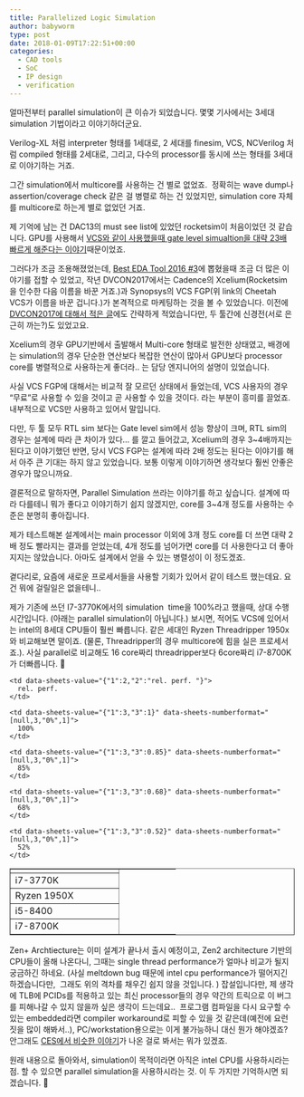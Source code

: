 ```yaml
---
title: Parallelized Logic Simulation
author: babyworm
type: post
date: 2018-01-09T17:22:51+00:00
categories:
  - CAD tools
  - SoC
  - IP design
  - verification
---
```

얼마전부터 parallel simulation이 큰 이슈가 되었습니다. 몇몇 기사에서는 3세대 simulation 기법이라고 이야기하더군요.

Verilog-XL 처럼 interpreter 형태를 1세대로, 2 세대를 finesim, VCS, NCVerilog 처럼 compiled 형태를 2세대로, 그리고, 다수의 processor를 동시에 쓰는 형태를 3세대로 이야기하는 거죠.

그간 simulation에서 multicore를 사용하는 건 별로 없었죠.  정확히는 wave dump나 assertion/coverage check 같은 걸 병렬로 하는 건 있었지만, simulation core 자체를 multicore로 하는게 별로 없었던 거죠.

제 기억에 남는 건 DAC13의 must see list에 있었던 rocketsim이 처음이었던 것 같습니다. GPU를 사용해서 [VCS와 같이 사용했을때 gate level simualtion을 대략 23배 빠르게 해준다는 이야기][1]때문이었죠.

그러다가 조금 조용해졌었는데, [Best EDA Tool 2016 #3][2]에 뽑혔을때 조금 더 많은 이야기를 접할 수 있었고, 작년 DVCON2017에서는 Cadence의 Xcelium(Rocketsim을 인수한 다음 이름을 바꾼 거죠.)과 Synopsys의 VCS FGP(위 link의 Cheetah VCS가 이름을 바꾼 겁니다.)가 본격적으로 마케팅하는 것을 볼 수 있었습니다. 이전에 [DVCON2017에 대해서 적은 글][3]에도 간략하게 적었습니다만, 두 툴간에 신경전(서로 은근히 까는?)도 있었고요.

Xcelium의 경우 GPU기반에서 출발해서 Multi-core 형태로 발전한 상태였고, 배경에는 simulation의 경우 단순한 연산보다 복잡한 연산이 많아서 GPU보다 processor core를 병렬적으로 사용하는게 좋더라.. 는 담당 엔지니어의 설명이 있었습니다.

사실 VCS FGP에 대해서는 비교적 잘 모르던 상태에서 들었는데, VCS 사용자의 경우 “무료”로 사용할 수 있을 것이고 곧 사용할 수 있을 것이다. 라는 부분이 흥미를 끌었죠. 내부적으로 VCS만 사용하고 있어서 말입니다.

다만, 두 툴 모두 RTL sim 보다는 Gate level sim에서 성능 향상이 크며, RTL sim의 경우는 설계에 따라 큰 차이가 있다… 를 깔고 들어갔고, Xcelium의 경우 3~4배까지는 된다고 이야기했던 반면, 당시 VCS FGP는 설계에 따라 2배 정도는 된다는 이야기를 해서 아주 큰 기대는 하지 않고 있었습니다. 보통 이렇게 이야기하면 생각보다 훨씬 안좋은 경우가 많으니까요.

결론적으로 말하자면, Parallel Simulation 쓰라는 이야기를 하고 싶습니다. 설계에 따라 다를테니 뭐가 좋다고 이야기하기 쉽지 않겠지만, core를 3~4개 정도를 사용하는 수준은 분명히 좋아집니다.

제가 테스트해본 설계에서는 main processor 이외에 3개 정도 core를 더 쓰면 대략 2배 정도 빨라지는 결과를 얻었는데, 4개 정도를 넘어가면 core를 더 사용한다고 더 좋아지지는 않았습니다. 아마도 설계에서 얻을 수 있는 병렬성이 이 정도겠죠.

곁다리로, 요즘에 새로운 프로세서들을 사용할 기회가 있어서 같이 테스트 했는데요. 요건 뭐에 걸릴일은 없을테니..

제가 기존에 쓰던 I7-3770K에서의 simulation  time을 100%라고 했을때, 상대 수행 시간입니다. (아래는 parallel simulation이 아닙니다.) 보시면, 적어도 VCS에 있어서는 intel의 8세대 CPU들이 훨씬 빠릅니다. 같은 세대인 Ryzen Threadripper 1950x와 비교해보면 말이죠. (물론, Threadripper의 경우 multicore에 힘을 실은 프로세서죠.). 사실 parallel로 비교해도 16 core짜리 threadripper보다 6core짜리 i7-8700K가 더빠릅니다. 🙂

<table dir="ltr" border="1" cellspacing="0" cellpadding="0">
  <colgroup> <col width="192" /> <col width="100" /></colgroup> <tr>
    <td>
    </td>
    
    <td data-sheets-value="{"1":2,"2":"rel. perf. "}">
      rel. perf.
    </td>
  </tr>
  
  <tr>
    <td data-sheets-value="{"1":2,"2":"i7-3770K "}">
      i7-3770K
    </td>
    
    <td data-sheets-value="{"1":3,"3":1}" data-sheets-numberformat="[null,3,"0%",1]">
      100%
    </td>
  </tr>
  
  <tr>
    <td data-sheets-value="{"1":2,"2":"Ryzen 1950X "}">
      Ryzen 1950X
    </td>
    
    <td data-sheets-value="{"1":3,"3":0.85}" data-sheets-numberformat="[null,3,"0%",1]">
      85%
    </td>
  </tr>
  
  <tr>
    <td data-sheets-value="{"1":2,"2":"i5-8400 "}">
      i5-8400
    </td>
    
    <td data-sheets-value="{"1":3,"3":0.68}" data-sheets-numberformat="[null,3,"0%",1]">
      68%
    </td>
  </tr>
  
  <tr>
    <td data-sheets-value="{"1":2,"2":"i7-8700K"}">
      i7-8700K
    </td>
    
    <td data-sheets-value="{"1":3,"3":0.52}" data-sheets-numberformat="[null,3,"0%",1]">
      52%
    </td>
  </tr>
</table>

Zen+ Archtiecture는 이미 설계가 끝나서 출시 예정이고, Zen2 architecture 기반의 CPU들이 올해 나온다니, 그때는 single thread performance가 얼마나 비교가 될지 궁금하긴 하네요. (사실 meltdown bug 때문에 intel cpu performance가 떨어지긴 하겠습니다만,  그래도 위의 격차를 채우긴 쉽지 않을 것입니다. ) 잡설입니다만, 제 생각에 TLB에 PCIDs를 적용하고 있는 최신 processor들의 경우 약간의 트릭으로 이 버그를 피해나갈 수 있지 않을까 싶은 생각이 드는데요..  프로그램 컴파일을 다시 요구할 수 있는 embedded라면 compiler workaround로 피할 수 있을 것 같은데(예전에 요런 짓을 많이 해봐서..), PC/workstation용으로는 이게 불가능하니 대신 뭔가 해야겠죠? 안그래도 [CES에서 비슷한 이야기][4]가 나온 걸로 봐서는 뭐가 있겠죠.

원래 내용으로 돌아와서, simulation이 목적이라면 아직은 intel CPU를 사용하시라는 점. 할 수 있으면 parallel simulation을 사용하시라는 것. 이 두 가지만 기억하시면 되겠습니다. 🙂

 [1]: http://www.deepchip.com/items/0523-04.html
 [2]: http://www.deepchip.com/items/dac16-03.html
 [3]: http://babyworm.net/archives/1944
 [4]: http://mashable.com/2018/01/08/intel-ces-keynote-spectre-meltdown/